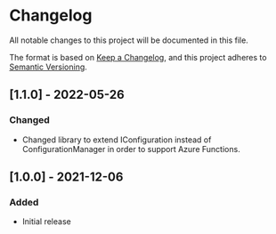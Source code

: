 # Changelog

All notable changes to this project will be documented in this file.

The format is based on [Keep a Changelog](https://keepachangelog.com/en/1.0.0/),
and this project adheres to [Semantic Versioning](https://semver.org/spec/v2.0.0.html).

## [1.1.0] - 2022-05-26

### Changed

-   Changed library to extend IConfiguration instead of ConfigurationManager in order to support Azure Functions.

## [1.0.0] - 2021-12-06

### Added

-   Initial release
